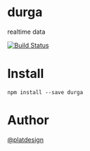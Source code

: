 # durga

realtime data 

[![Build Status](https://travis-ci.org/platdesign/durga.svg?branch=master)](https://travis-ci.org/platdesign/durga)

# Install

`npm install --save durga`



# Author

[@platdesign](https://twitter.com/platdesign)


